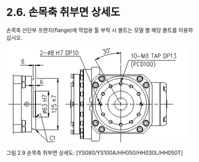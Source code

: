 ﻿# 2.6. 손목축 취부면 상세도


손목축 선단부 프렌지(flange)에 작업용 툴 부착 시 볼트는 모델 별 해당 볼트를 이용하십시오.

![](../_assets/그림_2.9_손목축_취부면_상세도.png)

그림 2.9 손목축 취부면 상세도: [YS080/YS100A/HH050/HH030L/HH050T]

